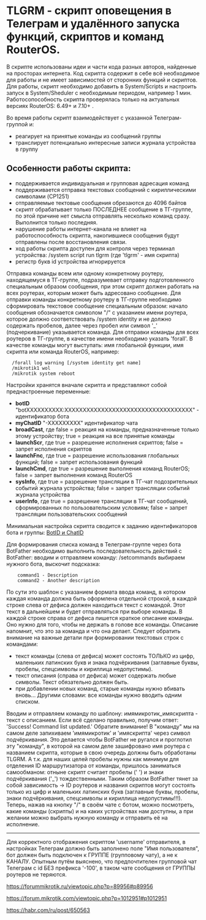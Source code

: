 # TLGRM - скрипт оповещения в Телеграм и удалённого запуска функций, скриптов и команд RouterOS.

В скрипте использованы идеи и части кода разных авторов, найденные на просторах интернета.
Код скрипта содержит в себе всё необходимое для работы и не имеет зависимостей от сторонних функций и скриптов.
Для работы, скрипт необходимо добавить в System/Scripts и настроить запуск в System/Sheduler с необходимым периодом, например 1 мин.
Работосопособность скрипта проверялась только на актуальных версиях RouterOS: 6.49+ и 7.10+ .

Во время работы скрипт взаимодействует с указанной Телеграм-группой и:
  - реагирует на принятые команды из сообщений группы
  - транслирует потенциально интересные записи журнала устройства в группу 

## Особенности работы скрипта:
  - поддерживается индивидуальная и групповая адресация команд
  - поддерживается отправка текстовых сообщений с кириллическими символами (CP1251)
  - отправляемые тектовые сообщения обрезаются до 4096 байтов
  - скрипт обрабатывает только ПОСЛЕДНЕЕ сообщение в ТГ-группе, по этой причине нет смысла отправлять несколько команд сразу. Выполнится только последняя.
  - нарушение работы интернет-канала не влияет на работоспособность скрипта, накопившиеся сообщения будут отправлены после восстановления связи.
  - ход работы скрипта доступен для контроля через терминал устройства: /system script run tlgrm (где 'tlgrm' - имя скрипта)
  - регистр букв id устройства игнорируется

Отправка команды всем или одному конкретному роутеру, находящемуся в ТГ-группе, подразумевает отправку подготовленного специальным образом сообщения, 
при этом скрипт должен работать на всех роутерах, которым может быть адресовано сообщение. Для отправки команды конкретному роутеру в ТГ-группе необходимо сформировать 
текстовое сообщение специальным образом: начало сообщения обозначается символом "/" с указанием имени роутера, которое должно соответствовать
/system identity и не должно содержать пробелов, далее через пробел или символ '_' (подчеркивание) указывается команда. Для отправки команды для всех
роутеров в ТГ-группе, в качестве имени необходимо указать 'forall'. 
В качестве команды могут выступать: имя глобальной функции, имя скрипта или команда RouterOS, например:
~~~ 
  /forall log warning [/system identity get name]
  /mikrotik1 wol
  /mikrotik system reboot
~~~
Настройки хранятся вначале скрипта и представляют собой преднастроенные переменные:
  - **botID** "botXXXXXXXXXX:XXXXXXXXXXXXXXXXXXXXXXXXXXXXXXXXXXX" - идентификатор бота
  - **myChatID** "-XXXXXXXXX"  идентификатор чата
  - **broadCast**, где false = реакция на команды, предназначенные только этому устройству; true = реакция на все принятые команды
  - **launchScr**, где true = разрешение исполнения скриптов; false = запрет исполнения скриптов
  - **launchFnc**, где true = разрешение использования глобальных функций; false = запрет использования функций
  - **launchCmd**, где true = разрешение выполнения команд RouterOS; false = запрет выполнения команд RouterOS
  - **sysInfo**,   где true = разрешение трансляции в ТГ-чат подозрительных событий журнала устройства; false = запрет трансляции событий журнала устройства
  - **userInfo**,  где true = разрешение трансляции в ТГ-чат сообщений, сформированных по пользовательским условиям; false = запрет трансляции пользовательских сообщений

Минимальная настройка скрипта сводится к заданию идентификаторов бота и группы: [BotID и ChatID](https://1spla.ru/blog/telegram_bot_for_mikrotik)

Для формирования списка команд в Телеграм-группе через бота BotFather необходимо выполнить последовательность действий с BotFather: 
вводим и отправляем команду: /setcommands выбираем нужного бота, выскочит подсказка:
~~~
    command1 - Description
    command2 - Another description
~~~
По сути это шаблон с указанием формата ввода команд, в котором каждая команда должна быть оформлена отдельной строкой, в каждой строке слева от дефиса должен 
находиться текст с командой. Этот текст в дальнейшем и будет отправляться при выборе команды. В каждой строке справа от дефиса пишется краткое описание команды. 
Оно нужно для того, чтобы не держать в голове все команды. Описание напомнит, что это за команда и что она делает. Следует обратить внимание на важные детали 
при формировании текстовых строк с командами:
  - текст команды (слева от дефиса) может состоять ТОЛЬКО из цифр, маленьких латинских букв и знака подчёркивания (заглавные буквы, пробелы, спецсимволы и кириллица недопустимы).
  - текст описания (справа от дефиса) может содержать любые символы. Текст обязательно должен быть.
  - при добавлении новых команд, старые команды нужно вбивать вновь... Другими словами: все команды нужно вводить одним списком.

Вводим и отправляем команду по шаблону: имямикротик_имяскрипта - текст с описанием.
Если всё сделано правильно, получим ответ: 'Success! Command list updated.'
Обратите внимание! В "команду" мы на самом деле запихиваем 'имямикротик' и 'имяскрипта' через символ подчёркивания. 
Это делается чтобы BotFather не ругался и проглотил эту "команду", в которой на самом деле зашифровано имя роутера с названием скрипта, 
которые в свою очередь должны быть обработаны TLGRM. А т.к. для наших целей пробелы нужны как минимум для отделения ID маршрутизатора от команды, 
пришлось заниматься самообманом: отныне скрипт считает пробелы (' ') и знаки подчёркивания ('_') тождественными. Таким образом BotFather тянет за собой 
зависимость -> ID роутеров и названия скриптов могут состоять только из цифр и маленьких латинских букв (заглавные буквы, пробелы, знаки подчёркивания, 
спецсимволы и кириллица недопустимы!!!). Теперь, нажав на кнопку "/" в своём чате с ботом, можно посмотреть, какие команды (скрипты) и на каких устройствах 
нам доступны, а при желании можно выбрать нужную команду и отправить её на исполнение.

-----

Для корректного отображения скриптом 'username' отправителя, в настройках Телеграм должно быть заполнено поле "Имя пользователя", 
бот должен быть подключен к ГРУППЕ (групповому чату), а не к КАНАЛУ.
Опытным путём выяснено, что предпочтителен групповой чат Телеграм с id БЕЗ префикса '-100', в таком чате сообщения от ГРУППЫ роутеров не теряются.

https://forummikrotik.ru/viewtopic.php?p=89956#p89956

https://forum.mikrotik.com/viewtopic.php?p=1012951#p1012951

https://habr.com/ru/post/650563

